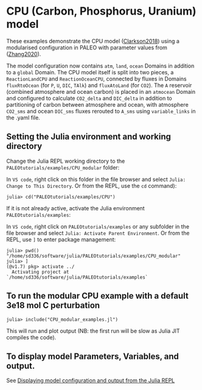 # CPU (Carbon, Phosphorus, Uranium) model

These examples demonstrate the CPU model ([Clarkson2018](@cite)) using a modularised configuration in PALEO with parameter values from ([Zhang2020](@cite)).

The model configuration now contains `atm`, `land`, `ocean` Domains in addition to a `global` Domain.  The CPU model itself is split into two pieces, a `ReactionLandCPU` and `ReactionOceanCPU`, connected by fluxes in Domains `fluxRtoOcean` (for `P`, `U`, `DIC`, `TAlk`) and `fluxAtoLand` (for `CO2`).  The `A` reservoir (combined atmosphere and ocean carbon) is placed in an `atmocean` Domain and configured to calculate `CO2_delta` and `DIC_delta` in addition to partitioning of carbon between atmosphere and ocean, with atmosphere `CO2_sms` and ocean `DIC_sms` fluxes rerouted to `A_sms` using `variable_links` in the .yaml file.

## Setting the Julia environment and working directory
Change the Julia REPL working directory to the `PALEOtutorials/examples/CPU_modular` folder:

In `VS code`, right click on this folder in the file browser and select `Julia: Change to This Directory`. Or from the REPL, use the `cd` command):

    julia> cd("PALEOtutorials/examples/CPU")

If it is not already active, activate the Julia environment `PALEOtutorials/examples`:

In `VS code`, right click on `PALEOtutorials/examples` or any subfolder in the file browser and select `Julia: Activate Parent Environment`. Or from the REPL, use `]` to enter package management:

    julia> pwd()
    "/home/sd336/software/julia/PALEOtutorials/examples/CPU_modular"
    julia> ] 
    (@v1.7) pkg> activate ../
      Activating project at `/home/sd336/software/julia/PALEOtutorials/examples`
 
## To run the modular CPU example with a default 3e18 mol C perturbation
   
    julia> include("CPU_modular_examples.jl")

This will run and plot output (NB: the first run will be slow as Julia JIT compiles the code).

## To display model Parameters, Variables, and output.

See [Displaying model configuration and output from the Julia REPL](@ref) 

